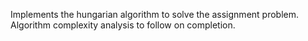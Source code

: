 Implements the hungarian algorithm to solve the assignment problem. Algorithm complexity analysis to follow on completion. 